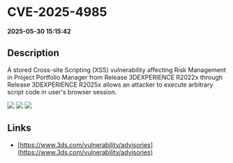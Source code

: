 # CVE-2025-4985

**2025-05-30 15:15:42**

## Description
A stored Cross-site Scripting (XSS) vulnerability affecting Risk Management in Project Portfolio Manager from Release 3DEXPERIENCE R2022x through Release 3DEXPERIENCE R2025x allows an attacker to execute arbitrary script code in user's browser session.

![](https://img.shields.io/static/v1?label=Score&message=8.7&color=red)
![](https://img.shields.io/static/v1?label=Severity&message=HIGH&color=red)
![](https://img.shields.io/static/v1?label=CWE&message=XSS&color=green)

## Links
- [https://www.3ds.com/vulnerability/advisories](https://www.3ds.com/vulnerability/advisories)
